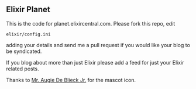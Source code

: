 Elixir Planet
-------------

This is the code for planet.elixircentral.com. Please fork this repo, edit 

    elixir/config.ini

adding your details and send me a pull request if you would like your blog to be syndicated. 

If you blog about more than just Elixir please add a feed for just your Elixir related posts.

Thanks to [Mr. Augie De Blieck Jr.](https://twitter.com/augiedb) for the mascot icon.
